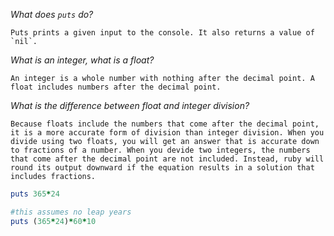 _What does `puts` do?_

	Puts prints a given input to the console. It also returns a value of `nil`. 

_What is an integer, what is a float?_

	An integer is a whole number with nothing after the decimal point. A float includes numbers after the decimal point. 

_What is the difference between float and integer division?_
	
	Because floats include the numbers that come after the decimal point, it is a more accurate form of division than integer division. When you divide using two floats, you will get an answer that is accurate down to fractions of a number. When you devide two integers, the numbers that come after the decimal point are not included. Instead, ruby will round its output downward if the equation results in a solution that includes fractions. 


````ruby	
puts 365*24

#this assumes no leap years
puts (365*24)*60*10
````

